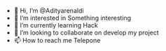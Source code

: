- 👋 Hi, I’m @Adityarenaldi
- 👀 I’m interested in Something interesting
- 🌱 I’m currently learning Hack
- 💞️ I’m looking to collaborate on develop my project
- 📫 How to reach me Telepone

<!---
Adityarenaldi/Adityarenaldi is a ✨ special ✨ repository because its `README.md` (this file) appears on your GitHub profile.
You can click the Preview link to take a look at your changes.
--->
